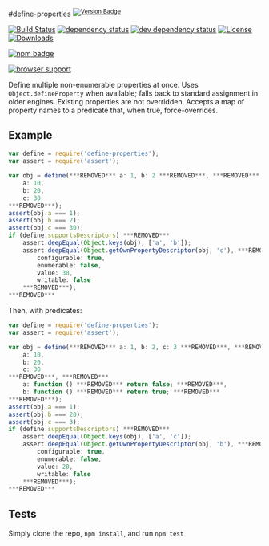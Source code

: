 #define-properties <sup>[![Version Badge][npm-version-svg]][package-url]</sup>

[![Build Status][travis-svg]][travis-url]
[![dependency status][deps-svg]][deps-url]
[![dev dependency status][dev-deps-svg]][dev-deps-url]
[![License][license-image]][license-url]
[![Downloads][downloads-image]][downloads-url]

[![npm badge][npm-badge-png]][package-url]

[![browser support][testling-svg]][testling-url]

Define multiple non-enumerable properties at once. Uses `Object.defineProperty` when available; falls back to standard assignment in older engines.
Existing properties are not overridden. Accepts a map of property names to a predicate that, when true, force-overrides.

## Example

```js
var define = require('define-properties');
var assert = require('assert');

var obj = define(***REMOVED*** a: 1, b: 2 ***REMOVED***, ***REMOVED***
	a: 10,
	b: 20,
	c: 30
***REMOVED***);
assert(obj.a === 1);
assert(obj.b === 2);
assert(obj.c === 30);
if (define.supportsDescriptors) ***REMOVED***
	assert.deepEqual(Object.keys(obj), ['a', 'b']);
	assert.deepEqual(Object.getOwnPropertyDescriptor(obj, 'c'), ***REMOVED***
		configurable: true,
		enumerable: false,
		value: 30,
		writable: false
	***REMOVED***);
***REMOVED***
```

Then, with predicates:
```js
var define = require('define-properties');
var assert = require('assert');

var obj = define(***REMOVED*** a: 1, b: 2, c: 3 ***REMOVED***, ***REMOVED***
	a: 10,
	b: 20,
	c: 30
***REMOVED***, ***REMOVED***
	a: function () ***REMOVED*** return false; ***REMOVED***,
	b: function () ***REMOVED*** return true; ***REMOVED***
***REMOVED***);
assert(obj.a === 1);
assert(obj.b === 20);
assert(obj.c === 3);
if (define.supportsDescriptors) ***REMOVED***
	assert.deepEqual(Object.keys(obj), ['a', 'c']);
	assert.deepEqual(Object.getOwnPropertyDescriptor(obj, 'b'), ***REMOVED***
		configurable: true,
		enumerable: false,
		value: 20,
		writable: false
	***REMOVED***);
***REMOVED***
```

## Tests
Simply clone the repo, `npm install`, and run `npm test`

[package-url]: https://npmjs.org/package/define-properties
[npm-version-svg]: http://versionbadg.es/ljharb/define-properties.svg
[travis-svg]: https://travis-ci.org/ljharb/define-properties.svg
[travis-url]: https://travis-ci.org/ljharb/define-properties
[deps-svg]: https://david-dm.org/ljharb/define-properties.svg
[deps-url]: https://david-dm.org/ljharb/define-properties
[dev-deps-svg]: https://david-dm.org/ljharb/define-properties/dev-status.svg
[dev-deps-url]: https://david-dm.org/ljharb/define-properties#info=devDependencies
[testling-svg]: https://ci.testling.com/ljharb/define-properties.png
[testling-url]: https://ci.testling.com/ljharb/define-properties
[npm-badge-png]: https://nodei.co/npm/define-properties.png?downloads=true&stars=true
[license-image]: http://img.shields.io/npm/l/define-properties.svg
[license-url]: LICENSE
[downloads-image]: http://img.shields.io/npm/dm/define-properties.svg
[downloads-url]: http://npm-stat.com/charts.html?package=define-properties

